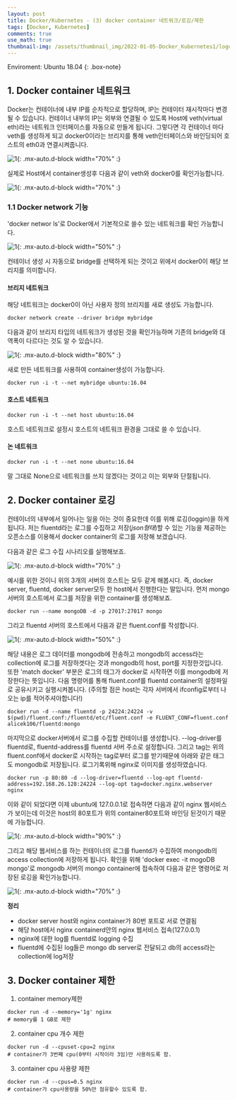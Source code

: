 ```yaml
---
layout: post
title: Docker/Kubernetes - (3) docker container 네트워크/로깅/제한
tags: [Docker, Kubernetes]
comments: true
use_math: true
thumbnail-img: /assets/thumbnail_img/2022-01-05-Docker_Kubernetes1/logo.png
---
```


Enviroment: Ubuntu 18.04 
{: .box-note}

## 1. Docker container 네트워크

Docker는 컨테이너에 내부 IP를 순차적으로 할당하며, IP는 컨테이터 재시작마다 변경될 수 있습니다. 컨테이너 내부의 IP는 외부와 연결될 수 있도록 Host에 veth(virtual eth)라는 네트워크 인터페이스를 자동으로 만들게 됩니다. 그렇다면 각 컨테이너 마다 veth를 생성하게 되고 docker0이라는 브리지를 통해 veth인터페이스와 바인딩되어 호스트의 eth0과 연결시켜줍니다.

![1](https://da2so.github.io/assets/post_img/2022-01-07-Docker_Kubernetes3/1.png){: .mx-auto.d-block width="70%" :}

실제로 Host에서 container생성후 다음과 같이 veth와 docker0를 확인가능합니다.


![1](https://da2so.github.io/assets/post_img/2022-01-07-Docker_Kubernetes3/2.png){: .mx-auto.d-block width="70%" :}

### 1.1 Docker network 기능

'docker networ ls'로 Docker에서 기본적으로 쓸수 있는 네트워크를 확인 가능합니다.

![1](https://da2so.github.io/assets/post_img/2022-01-07-Docker_Kubernetes3/3.png){: .mx-auto.d-block width="50%" :}

컨테이너 생성 시 자동으로 bridge를 선택하게 되는 것이고 위에서 docker0이 해당 브리지를 의미합니다.

#### 브리지 네트워크
해당 네트워크는 docker0이 아닌 사용자 정의 브리지를 새로 생성도 가능합니다.

```
docker network create --driver bridge mybridge
```

다음과 같이 브리지 타입의 네트워크가 생성된 것을 확인가능하며 기존의 bridge와 대역폭이 다르다는 것도 알 수 있습니다.

![1](https://da2so.github.io/assets/post_img/2022-01-07-Docker_Kubernetes3/4.png){: .mx-auto.d-block width="80%" :}


새로 만든 네트워크를 사용하여 container생성이 가능합니다.

```
docker run -i -t --net mybridge ubuntu:16.04
```


#### 호스트 네트워크

```
docker run -i -t --net host ubuntu:16.04
```
호스트 네트워크로 설정시 호스트의 네트워크 환경을 그대로 쓸 수 있습니다.


#### 논 네트워크

```
docker run -i -t --net none ubuntu:16.04
```

말 그대로 None으로 네트워크를 쓰지 않겠다는 것이고 이는 외부와 단절됩니다.

## 2. Docker container 로깅

컨테이너의 내부에서 일어나는 일을 아는 것이 중요한데 이를 위해 로깅(loggin)을 하게 됩니다.
저는 fluentd라는 로그를 수집하고 저장(*json형태*)할 수 있는 기능을 제공하는 오픈소스를 이용해서 docker container의 로그를 저장해 보겠습니다.

다음과 같은 로그 수집 시나리오를 실행해보죠.

![1](https://da2so.github.io/assets/post_img/2022-01-07-Docker_Kubernetes3/5.png){: .mx-auto.d-block width="70%" :}

예시를 위한 것이니 위의 3개의 서버의 호스트는 모두 같게 해봅시다. 즉, docker server, fluentd, docker server모두 한 host에서 진행한다는 말입니다.
먼저 mongo 서버의 호스트에서 로그를 저장을 위한 container를 생성해보죠.

```
docker run --name mongoDB -d -p 27017:27017 mongo
```

그리고 fluentd 서버의 호스트에서 다음과 같은 fluent.conf를 작성합니다.

![1](https://da2so.github.io/assets/post_img/2022-01-07-Docker_Kubernetes3/6.png){: .mx-auto.d-block width="50%" :}


해당 내용은 로그 데이터를 mongodb에 전송하고 mongodb의 access라는 collection에 로그를 저장하겟다는 것과 mongodb의 host, port를 지정한것입니다.
또한 'match docker' 부분은 로그의 태그가 docker로 시작하면 이를 mongodb에 저장한다는 뜻입니다. 다음 명령어를 통해 fluent.conf를 fluentd container의 설정파일로 공유시키고
실행시켜봅니다. (주의할 점은 host는 각자 서버에서 ifconfig로부터 나오는 ip를 적어주셔야합니다!)

```
docker run -d --name fluentd -p 24224:24224 -v $(pwd)/fluent.conf:/fluentd/etc/fluent.conf -e FLUENT_CONF=fluent.conf alicek106/fluentd:mongo
```

마지막으로 docker서버에서 로그를 수집할 컨테이너를 생성합니다. --log-driver를 fluentd로, fluentd-address를 fluentd 서버 주소로 설정합니다. 그리고 tag는 위의 fluent.conf에서 docker로 시작하는 tag로부터 로그를 받기때문에 아래와 같은 태그도 mongodb로 저장됩니다. 로그기록위해 nginx로 이미지를 생성하였습니다.

```
docker run -p 80:80 -d --log-driver=fluentd --log-opt fluentd-address=192.168.26.128:24224 --log-opt tag=docker.nginx.webserver nginx
```

이와 같이 되었다면 이제 ubuntu에 127.0.0.1로 접속하면 다음과 같이 nginx 웹서비스가 보이는데 이것은 host의 80포트가 위의 container80포트와 바인딩 된것이기 때문에 가능합니다.

![1](https://da2so.github.io/assets/post_img/2022-01-07-Docker_Kubernetes3/7.png){: .mx-auto.d-block width="90%" :}


그리고 해당 웹서비스를 하는 컨테이너의 로그를 fluentd가 수집하여 mongodb의 access collection에 저장하게 됩니다. 확인을 위해 'docker exec -it mogoDB mongo'로 mongodb 서버의 mongo container에 접속하여 다음과 같은 명령어로 저장된 로깅을 확인가능합니다.


![1](https://da2so.github.io/assets/post_img/2022-01-07-Docker_Kubernetes3/8.png){: .mx-auto.d-block width="70%" :}


__정리__
- docker server host와 nginx container가 80번 포트로 서로 연결됨
- 해당 host에서 nginx containerd안의 nginx 웹서비스 접속(127.0.0.1)
- nginx에 대한 log를 fluentd로 logging 수집
- fluentd에 수집된 log들은 mongo db server로 전달되고 db의 access라는 collection에 log저장

## 3. Docker container 제한

1. container memory제한
```
docker run -d --memory='1g' nginx
# memory를 1 GB로 제한
```

2. container cpu 개수 제한
```
docker run -d --cpuset-cpu=2 nginx
# container가 3번째 cpu(0부터 시작이라 3임)만 사용하도록 함.
```

3. container cpu 사용량 제한
```
docker run -d --cpus=0.5 nginx
# container가 cpu사용량을 50%만 점유할수 있도록 함.
```

